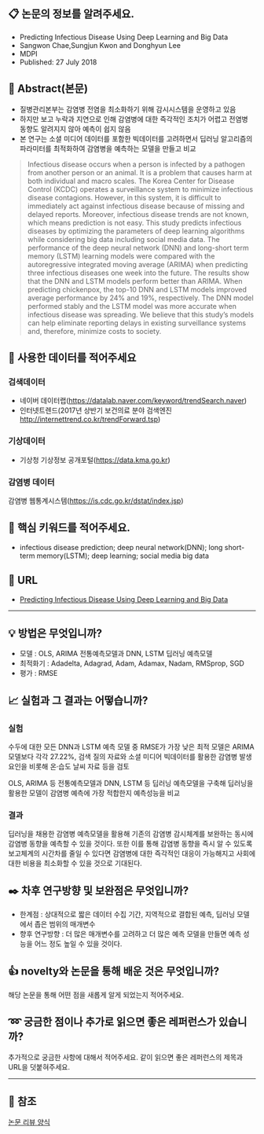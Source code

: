 ## :clipboard: 논문의 정보를 알려주세요.
- Predicting Infectious Disease Using Deep Learning and Big Data
- Sangwon Chae,Sungjun Kwon and Donghyun Lee
- MDPI
- Published: 27 July 2018

## :page_with_curl: Abstract(본문)
- 질병관리본부는 감염병 전염을 최소화하기 위해 감시시스템을 운영하고 있음 
- 하지만 보고 누락과 지연으로 인해 감염병에 대한 즉각적인 조치가 어렵고 전염병 동향도 알려지지 않아 예측이 쉽지 않음
- 본 연구는 소셜 미디어 데이터를 포함한 빅데이터를 고려하면서 딥러닝 알고리즘의 파라미터를 최적화하여 감염병을 예측하는 모델을 만들고 비교

> Infectious disease occurs when a person is infected by a pathogen from another person or an animal. It is a problem that causes harm at both individual and macro scales. The Korea Center for Disease Control (KCDC) operates a surveillance system to minimize infectious disease contagions. However, in this system, it is difficult to immediately act against infectious disease because of missing and delayed reports. Moreover, infectious disease trends are not known, which means prediction is not easy. This study predicts infectious diseases by optimizing the parameters of deep learning algorithms while considering big data including social media data. The performance of the deep neural network (DNN) and long-short term memory (LSTM) learning models were compared with the autoregressive integrated moving average (ARIMA) when predicting three infectious diseases one week into the future. The results show that the DNN and LSTM models perform better than ARIMA. When predicting chickenpox, the top-10 DNN and LSTM models improved average performance by 24% and 19%, respectively. The DNN model performed stably and the LSTM model was more accurate when infectious disease was spreading. We believe that this study’s models can help eliminate reporting delays in existing surveillance systems and, therefore, minimize costs to society.

## :mag_right: 사용한 데이터를 적어주세요
### 검색데이터
- 네이버 데이터랩(https://datalab.naver.com/keyword/trendSearch.naver)
- 인터넷트렌드(2017년 상반기 보건의료 분야 검색엔진 http://internettrend.co.kr/trendForward.tsp)
### 기상데이터
- 기상청 기상정보 공개포털(https://data.kma.go.kr)
### 감염병 데이터
감염병 웹통계시스템(https://is.cdc.go.kr/dstat/index.jsp)

## :key: 핵심 키워드를 적어주세요.
- infectious disease prediction; deep neural network(DNN); long short-term memory(LSTM); deep learning; social media big data

## :paperclip: URL
- [Predicting Infectious Disease Using Deep Learning and Big Data](https://www.mdpi.com/1660-4601/15/8/1596/htm)

--------------------------------------------------------------

## :bulb: 방법은 무엇입니까?
- 모델 : OLS, ARIMA 전통예측모델과 DNN, LSTM 딥러닝 예측모델
- 최적화기 : Adadelta, Adagrad, Adam, Adamax, Nadam, RMSprop, SGD
- 평가 : RMSE

## :chart_with_upwards_trend: 실험과 그 결과는 어떻습니까?
### 실험
수두에 대한 모든 DNN과 LSTM 예측 모델 중 RMSE가 가장 낮은 최적 모델은 ARIMA 모델보다 각각 27.22%, 검색 질의 자료와 소셜 미디어 빅데이터를 활용한 감염병 발생 요인을 비롯해 온·습도 날씨 자료 등을 검토

OLS, ARIMA 등 전통예측모델과 DNN, LSTM 등 딥러닝 예측모델을 구축해 딥러닝을 활용한 모델이 감염병 예측에 가장 적합한지 예측성능을 비교

### 결과
딥러닝을 채용한 감염병 예측모델을 활용해 기존의 감염병 감시체계를 보완하는 동시에 감염병 동향을 예측할 수 있을 것이다. 또한 이를 통해 감염병 동향을 즉시 알 수 있도록 보고체계의 시간차를 줄일 수 있다면 감염병에 대한 즉각적인 대응이 가능해지고 사회에 대한 비용을 최소화할 수 있을 것으로 기대된다.

## :black_nib: 차후 연구방향 및 보완점은 무엇입니까?
- 한계점 : 상대적으로 짧은 데이터 수집 기간, 지역적으로 결합된 예측, 딥러닝 모델에서 좁은 범위의 매개변수
- 향후 연구방향 : 더 많은 매개변수를 고려하고 더 많은 예측 모델을 만들면 예측 성능을 어느 정도 높일 수 있을 것이다.

## :thumbsup: novelty와 논문을 통해 배운 것은 무엇입니까?
해당 논문을 통해 어떤 점을 새롭게 알게 되었는지 적어주세요.

## :loop: 궁금한 점이나 추가로 읽으면 좋은 레퍼런스가 있습니까?
추가적으로 궁금한 사항에 대해서 적어주세요.
같이 읽으면 좋은 레퍼런스의 제목과 URL을 덧붙혀주세요.

-----------------------------------------------------------------

## :star2: 참조
[논문 리뷰 양식](https://github.com/koptimizer/my_PaperLog/blob/master/review_form.md)

